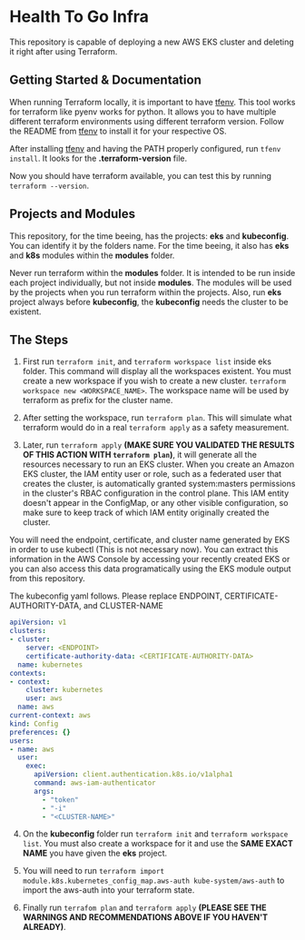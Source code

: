 Health To Go Infra
=========
This repository is capable of deploying a new AWS EKS cluster and deleting it right after using Terraform.  

Getting Started & Documentation
-------------------------------
When running Terraform locally, it is important to have [tfenv](https://github.com/tfutils/tfenv). This tool works for terraform like pyenv works for python. It allows you to have multiple different terraform environments using different terraform version. Follow the README from [tfenv](https://github.com/tfutils/tfenv) to install it for your respective OS.  

After installing [tfenv](https://github.com/tfutils/tfenv) and having the PATH properly configured, run `tfenv install`. It looks for the **.terraform-version** file.  

Now you should have terraform available, you can test this by running `terraform --version`.  

Projects and Modules
-------------------------------
This repository, for the time beeing, has the projects: **eks** and **kubeconfig**. You can identify it by the folders name. For the time beeing, it also has **eks** and **k8s** modules within the **modules** folder.  

Never run terraform within the **modules** folder. It is intended to be run inside each project individually, but not inside **modules**. The modules will be used by the projects when you run terraform within the projects. Also, run **eks** project always before **kubeconfig**, the **kubeconfig** needs the cluster to be existent.  

The Steps
-------------------------------
1. First run `terraform init`, and `terraform workspace list` inside eks folder. This command will display all the workspaces existent. You must create a new workspace if you wish to create a new cluster. `terraform workspace new <WORKSPACE_NAME>`. The workspace name will be used by terraform as prefix for the cluster name.  

2. After setting the workspace, run `terraform plan`. This will simulate what terraform would do in a real `terraform apply` as a safety measurement.  

3. Later, run `terraform apply` **(MAKE SURE YOU VALIDATED THE RESULTS OF THIS ACTION WITH `terraform plan`)**, it will generate all the resources necessary to run an EKS cluster. When you create an Amazon EKS cluster, the IAM entity user or role, such as a federated user that creates the cluster, is automatically granted system:masters permissions in the cluster's RBAC configuration in the control plane. This IAM entity doesn't appear in the ConfigMap, or any other visible configuration, so make sure to keep track of which IAM entity originally created the cluster.  

You will need the endpoint, certificate, and cluster name generated by EKS in order to use kubectl (This is not necessary now). You can extract this information in the AWS Console by accessing your recently created EKS or you can also access this data programatically using the EKS module output from this repository.  

The kubeconfig yaml follows. Please replace ENDPOINT, CERTIFICATE-AUTHORITY-DATA, and CLUSTER-NAME  
```yaml
apiVersion: v1
clusters:
- cluster:
    server: <ENDPOINT>
    certificate-authority-data: <CERTIFICATE-AUTHORITY-DATA>
  name: kubernetes
contexts:
- context:
    cluster: kubernetes
    user: aws
  name: aws
current-context: aws
kind: Config
preferences: {}
users:
- name: aws
  user:
    exec:
      apiVersion: client.authentication.k8s.io/v1alpha1
      command: aws-iam-authenticator
      args:
        - "token"
        - "-i"
        - "<CLUSTER-NAME>"
```
4. On the **kubeconfig** folder run `terraform init` and `terraform workspace list`. You must also create a workspace for it and use the **SAME EXACT NAME** you have given the **eks** project.

5. You will need to run `terraform import module.k8s.kubernetes_config_map.aws-auth kube-system/aws-auth` to import the aws-auth into your terraform state.  

6. Finally run `terrafom plan` and `terraform apply` **(PLEASE SEE THE WARNINGS AND RECOMMENDATIONS ABOVE IF YOU HAVEN'T ALREADY)**.  